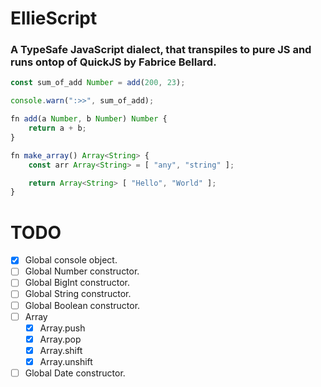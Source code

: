 # EllieScript

### A TypeSafe JavaScript dialect, that transpiles to pure JS and runs ontop of QuickJS by Fabrice Bellard.

```js
const sum_of_add Number = add(200, 23);

console.warn(":>>", sum_of_add);

fn add(a Number, b Number) Number {
    return a + b;
}

fn make_array() Array<String> {
    const arr Array<String> = [ "any", "string" ];

    return Array<String> [ "Hello", "World" ];
}
```

# TODO

- [X] Global console object. 
- [ ] Global Number constructor.
- [ ] Global BigInt constructor.
- [ ] Global String constructor.
- [ ] Global Boolean constructor.
- [ ] Array
  - [X] Array.push 
  - [X] Array.pop
  - [X] Array.shift
  - [X] Array.unshift
- [ ] Global Date constructor.
